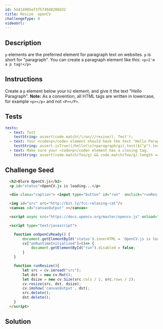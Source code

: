 ```yaml
---
id: 5d414905ef3f574940200d32
title: Resize  openCV
challengeType: 0
videoUrl:
---
```


## Description
<section id='description'>
<code>p</code> elements are the preferred element for paragraph text on websites. <code>p</code> is short for "paragraph".
You can create a paragraph element like this:
<code>&#60;p&#62;I'm a p tag!&#60;/p&#62;</code>
</section>

## Instructions
<section id='instructions'>
Create a <code>p</code> element below your <code>h2</code> element, and give it the text "Hello Paragraph".
<strong>Note:</strong> As a convention, all HTML tags are written in lowercase, for example <code>&#60;p&#62;&#60;/p&#62;</code> and not <code>&#60;P&#62;&#60;/P&#62;</code>.
</section>

## Tests
<section id='tests'>

```yml
tests:
  - text: Test
    testString: assert(code.match(/\run///resive/), Test');
  - text: Your <code>p</code> element should have the text "Hello Paragraph".
    testString: assert.isTrue((/hello(\s)+paragraph/gi).test($("p").text()), 'Your <code>p</code> element should have the text "Hello Paragraph".');
  - text: Make sure your <code>p</code> element has a closing tag.
    testString: assert(code.match(foo/g) && code.match(foo/g).length === code.match(/g).length, 'Make sure your <code>p</code> element has a closing tag.');

```

</section>

## Challenge Seed
<section id='challengeSeed'>

<div id='html-seed'>

```html
  <h2>Blure OpenCV.js</h2>
  <p id="status">OpenCV.js is loading...</p>

  <div class="caption"> <input type="button" id="run"  onclick="runResize()" value="Run" disabled=true /></div>

  <img id="src" src="http://bit.ly/fcc-relaxing-cat"/>
  <canvas id="canvasOutput" ></canvas>

  <script async src="https://docs.opencv.org/master/opencv.js" onload="onOpenCvReady();" type="text/javascript"></script>

  <script type="text/javascript">

    function onOpenCvReady() {
        document.getElementById('status').innerHTML = 'OpenCV.js is load.';
        cv["onRuntimeInitialized"]=()=> {
            document.getElementById("run").disabled = false;
        }
    }

    function runResize(){
        let src = cv.imread("src");
        let dst = new cv.Mat();
        let dsize = new cv.Size(src.cols / 2, src.rows / 2);
        cv.resize(src, dst, dsize);
        cv.imshow('canvasOutput', dst);
        src.delete();
        dst.delete();
    }
  </script> 

```

</div>



</section>

## Solution
<section id='solution'>

```html

```

</section>
